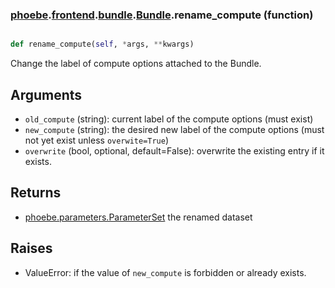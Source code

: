 ### [phoebe](phoebe.md).[frontend](phoebe.frontend.md).[bundle](phoebe.frontend.bundle.md).[Bundle](phoebe.frontend.bundle.Bundle.md).rename_compute (function)


```py

def rename_compute(self, *args, **kwargs)

```



Change the label of compute options attached to the Bundle.

Arguments
----------
* `old_compute` (string): current label of the compute options (must exist)
* `new_compute` (string): the desired new label of the compute options
    (must not yet exist unless `overwite=True`)
* `overwrite` (bool, optional, default=False): overwrite the existing
    entry if it exists.

Returns
--------
* [phoebe.parameters.ParameterSet](phoebe.parameters.ParameterSet.md) the renamed dataset

Raises
--------
* ValueError: if the value of `new_compute` is forbidden or already exists.


